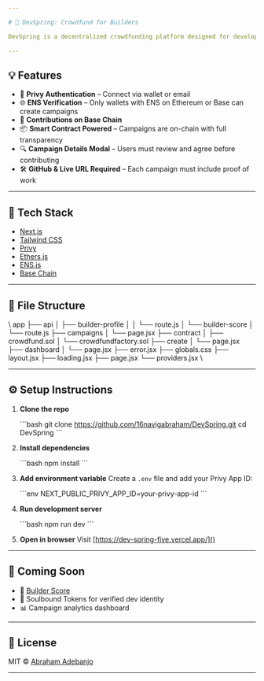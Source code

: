 ```yaml
---

# 🚀 DevSpring: Crowdfund for Builders

DevSpring is a decentralized crowdfunding platform designed for developers to raise funds and showcase their projects. It ensures legitimacy by requiring ENS verification and allows support through on-chain contributions on Base.

---
```


## 💡 Features

* 🔐 **Privy Authentication** – Connect via wallet or email
* 🌐 **ENS Verification** – Only wallets with ENS on Ethereum or Base can create campaigns
* 💸 **Contributions on Base Chain**
* 📦 **Smart Contract Powered** – Campaigns are on-chain with full transparency
* 🔍 **Campaign Details Modal** – Users must review and agree before contributing
* 🛠 **GitHub & Live URL Required** – Each campaign must include proof of work

---

## 🧱 Tech Stack

* [Next.js](https://nextjs.org/)
* [Tailwind CSS](https://tailwindcss.com/)
* [Privy](https://privy.io/)
* [Ethers.js](https://docs.ethers.org/)
* [ENS.js](https://docs.ens.domains/)
* [Base Chain](https://base.org)

---

## 📂 File Structure

\\
app
├── api
│   ├── builder-profile
│   │   └── route.js
│   └── builder-score
│       └── route.js
├── campaigns
│   └── page.jsx
├── contract
│   ├── crowdfund.sol
│   └── crowdfundfactory.sol
├── create
│   └── page.jsx
├── dashboard
│   └── page.jsx
├── error.jsx
├── globals.css
├── layout.jsx
├── loading.jsx
├── page.jsx
└── providers.jsx
\\

---

## ⚙️ Setup Instructions

1. **Clone the repo**

   \`\`\`bash
   git clone https://github.com/16navigabraham/DevSpring.git
   cd DevSpring
   \`\`\`

2. **Install dependencies**

   \`\`\`bash
   npm install
   \`\`\`

3. **Add environment variable**
   Create a `.env` file and add your Privy App ID:

   \`\`\`env
   NEXT_PUBLIC_PRIVY_APP_ID=your-privy-app-id
   \`\`\`

4. **Run development server**

   \`\`\`bash
   npm run dev
   \`\`\`

5. **Open in browser**
   Visit [https://dev-spring-five.vercel.app/]()

---

## 🔭 Coming Soon

* 🧠 [Builder Score](https://docs.base.org/tools/builderscore/)
* 🪪 Soulbound Tokens for verified dev identity
* 📊 Campaign analytics dashboard

---

## 🧾 License

MIT © [Abraham Adebanjo](https://github.com/16navigabraham)

---
